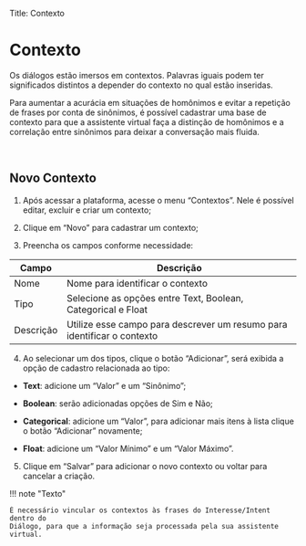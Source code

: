 Title: Contexto

# Contexto

Os diálogos estão imersos em contextos. Palavras iguais podem ter significados
distintos a depender do contexto no qual estão inseridas.

Para aumentar a acurácia em situações de homônimos e evitar a repetição de
frases por conta de sinônimos, é possível cadastrar uma base de contexto para
que a assistente virtual faça a distinção de homônimos e a correlação entre
sinônimos para deixar a conversação mais fluida. 

 

## Novo Contexto

1.  Após acessar a plataforma, acesse o menu “Contextos”. Nele é possível
    editar, excluir e criar um contexto;

2.  Clique em “Novo” para cadastrar um contexto;

3.  Preencha os campos conforme necessidade:

|**Campo**|**Descrição**|
|-|-
|Nome|Nome para identificar o contexto|
|Tipo|Selecione as opções entre Text, Boolean, Categorical e Float|
|Descrição | Utilize esse campo para descrever um resumo para identificar o contexto|

4.  Ao selecionar um dos tipos, clique o botão “Adicionar”, será exibida a opção
    de cadastro relacionada ao tipo:

- **Text**: adicione um “Valor” e um “Sinônimo”;

- **Boolean**: serão adicionadas opções de Sim e Não;

- **Categorical**: adicione um “Valor”, para adicionar mais itens à lista
    clique o botão “Adicionar” novamente;

- **Float**: adicione um “Valor Mínimo” e um “Valor Máximo”.

5.  Clique em “Salvar” para adicionar o novo contexto ou voltar para cancelar a
    criação.

!!! note "Texto"

    É necessário vincular os contextos às frases do Interesse/Intent dentro do
    Diálogo, para que a informação seja processada pela sua assistente virtual. 
